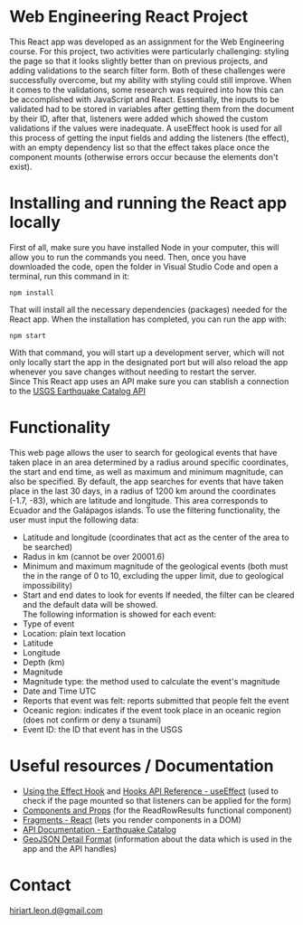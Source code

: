 # Web Engineering React Project
This React app was developed as an assignment for the Web Engineering course. For this project, two activities were particularly challenging: styling the page so that it looks slightly better than on previous projects, and adding validations to the search filter form. Both of these challenges were successfully overcome, but my ability with styling could still improve. When it comes to the validations, some research was required into how this can be accomplished with JavaScript and React. Essentially, the inputs to be validated had to be stored in variables after getting them from the document by their ID, after that, listeners were added which showed the custom validations if the values were inadequate. A useEffect hook is used for all this process of getting the input fields and adding the listeners (the effect), with an empty dependency list so that the effect takes place once the component mounts (otherwise errors occur because the elements don't exist).

# Installing and running the React app locally
First of all, make sure you have installed Node in your computer, this will allow you to run the commands you need. Then, once you have downloaded the code, open the folder in Visual Studio Code and open a terminal, run this command in it:
```
npm install
```
That will install all the necessary dependencies (packages) needed for the React app. When the installation has completed, you can run the app with:
```
npm start
```
With that command, you will start up a development server, which will not only locally start the app in the designated port but will also reload the app whenever you save changes without needing to restart the server.\
Since This React app uses an API make sure you can stablish a connection to the [USGS Earthquake Catalog API](https://earthquake.usgs.gov/fdsnws/event/1/)

# Functionality
This web page allows the user to search for geological events that have taken place in an area determined by a radius around specific coordinates, the start and end time, as well as maximum and minimum magnitude, can also be specified. By default, the app searches for events that have taken place in the last 30 days, in a radius of 1200 km around the coordinates (-1.7, -83), which are latitude and longitude. This area corresponds to Ecuador and the Galápagos islands. To use the filtering functionality, the user must input the following data:
  - Latitude and longitude (coordinates that act as the center of the area to be searched)
  - Radus in km (cannot be over 20001.6)
  - Minimum and maximum magnitude of the geological events (both must the in the range of 0 to 10, excluding the upper limit, due to geological impossibility)
  - Start and end dates to look for events
If needed, the filter can be cleared and the default data will be showed.\
The following information is showed for each event:
  - Type of event
  - Location: plain text location
  - Latitude
  - Longitude
  - Depth (km)
  - Magnitude
  - Magnitude type: the method used to calculate the event's magnitude
  - Date and Time UTC
  - Reports that event was felt: reports submitted that people felt the event
  - Oceanic region: indicates if the event took place in an oceanic region (does not confirm or deny a tsunami)
  - Event ID: the ID that event has in the USGS

# Useful resources / Documentation
  - [Using the Effect Hook](https://reactjs.org/docs/hooks-effect.html) and [Hooks API Reference - useEffect](https://reactjs.org/docs/hooks-reference.html#useeffect) (used to check if the page mounted so that listeners can be applied for the form)
  - [Components and Props](https://reactjs.org/docs/components-and-props.html) (for the ReadRowResults functional component)
  - [Fragments - React](https://reactjs.org/docs/fragments.html) (lets you render components in a DOM)
  - [API Documentation - Earthquake Catalog](https://earthquake.usgs.gov/fdsnws/event/1/)
  - [GeoJSON Detail Format](https://earthquake.usgs.gov/earthquakes/feed/v1.0/geojson_detail.php) (information about the data which is used in the app and the API handles)

# Contact
[hiriart.leon.d@gmail.com](mailto:hiriart.leon.d@gmail.com)